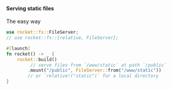 #### Serving static files

The easy way

```rust
use rocket::fs::FileServer;
// use rocket::fs::{relative, FileServer};

#[launch]
fn rocket() -> _ {
    rocket::build()
         // serve files from `/www/static` at path `/public`
        .mount("/public", FileServer::from("/www/static"))
        // or `relative!("static")` for a local directory
}
```


<aside class="notes">
</aside>
